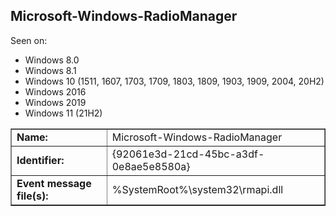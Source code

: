 ## Microsoft-Windows-RadioManager

Seen on:
* Windows 8.0
* Windows 8.1
* Windows 10 (1511, 1607, 1703, 1709, 1803, 1809, 1903, 1909, 2004, 20H2)
* Windows 2016
* Windows 2019
* Windows 11 (21H2)

<table border="1" class="docutils">
  <tbody>
    <tr>
      <td><b>Name:</b></td>
      <td>Microsoft-Windows-RadioManager</td>
    </tr>
    <tr>
      <td><b>Identifier:</b></td>
      <td>{92061e3d-21cd-45bc-a3df-0e8ae5e8580a}</td>
    </tr>
    <tr>
      <td><b>Event message file(s):</b></td>
      <td>%SystemRoot%\system32\rmapi.dll</td>
    </tr>
  </tbody>
</table>

&nbsp;

